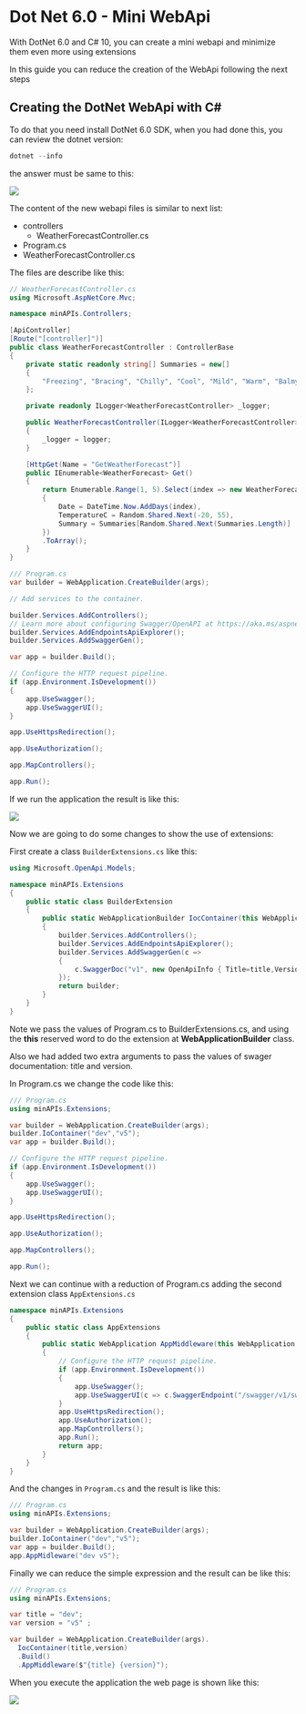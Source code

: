 # Dot Net 6.0 - Mini WebApi

With DotNet 6.0 and C# 10, you can create a mini webapi  and minimize them even more using extensions

In this guide you can reduce the creation of the WebApi following the next steps

## Creating the DotNet WebApi with C#

To do that you need install DotNet 6.0 SDK, when you had done this, you can review the dotnet version:
```powershell
dotnet --info
```

the answer must be same to this:

![](img/dotnet01.png)

The content of the new webapi files is similar to next list:

+ controllers
  + WeatherForecastController.cs
+ Program.cs
+ WeatherForecastController.cs

The files are describe like this:

```c#
// WeatherForecastController.cs 
using Microsoft.AspNetCore.Mvc;

namespace minAPIs.Controllers;

[ApiController]
[Route("[controller]")]
public class WeatherForecastController : ControllerBase
{
    private static readonly string[] Summaries = new[]
    {
        "Freezing", "Bracing", "Chilly", "Cool", "Mild", "Warm", "Balmy", "Hot", "Sweltering", "Scorching"
    };

    private readonly ILogger<WeatherForecastController> _logger;

    public WeatherForecastController(ILogger<WeatherForecastController> logger)
    {
        _logger = logger;
    }

    [HttpGet(Name = "GetWeatherForecast")]
    public IEnumerable<WeatherForecast> Get()
    {
        return Enumerable.Range(1, 5).Select(index => new WeatherForecast
        {
            Date = DateTime.Now.AddDays(index),
            TemperatureC = Random.Shared.Next(-20, 55),
            Summary = Summaries[Random.Shared.Next(Summaries.Length)]
        })
        .ToArray();
    }
}
```



```c#
/// Program.cs
var builder = WebApplication.CreateBuilder(args);

// Add services to the container.

builder.Services.AddControllers();
// Learn more about configuring Swagger/OpenAPI at https://aka.ms/aspnetcore/swashbuckle
builder.Services.AddEndpointsApiExplorer();
builder.Services.AddSwaggerGen();

var app = builder.Build();

// Configure the HTTP request pipeline.
if (app.Environment.IsDevelopment())
{
    app.UseSwagger();
    app.UseSwaggerUI();
}

app.UseHttpsRedirection();

app.UseAuthorization();

app.MapControllers();

app.Run();
```

If we  run the application the result is like this:

![](img/dotnet02.png)

Now we are going to do some changes to show the use of extensions:

First create a class ```BuilderExtensions.cs``` like this:

```c#
using Microsoft.OpenApi.Models;

namespace minAPIs.Extensions
{
    public static class BuilderExtension
    {
        public static WebApplicationBuilder IocContainer(this WebApplicationBuilder builder,string title,string version)
        {
            builder.Services.AddControllers();
            builder.Services.AddEndpointsApiExplorer();
            builder.Services.AddSwaggerGen(c =>
            {
                c.SwaggerDoc("v1", new OpenApiInfo { Title=title,Version=version });
            });
            return builder;
        }
    }
}
```

Note we pass the values of Program.cs to BuilderExtensions.cs, and using the **this** reserved word to do the extension at **WebApplicationBuilder** class.

Also we had added two extra arguments to pass the values of swager documentation: title and version.

In Program.cs we change the code like this:

```c#
/// Program.cs
using minAPIs.Extensions;

var builder = WebApplication.CreateBuilder(args);
builder.IoContainer("dev","v5");
var app = builder.Build();

// Configure the HTTP request pipeline.
if (app.Environment.IsDevelopment())
{
    app.UseSwagger();
    app.UseSwaggerUI();
}

app.UseHttpsRedirection();

app.UseAuthorization();

app.MapControllers();

app.Run();
```



Next we can continue with a reduction of Program.cs adding the second extension class ```AppExtensions.cs```

```c#
namespace minAPIs.Extensions
{
    public static class AppExtensions
    {
        public static WebApplication AppMiddleware(this WebApplication app,string swaggerDefinition)
        {
            // Configure the HTTP request pipeline.
            if (app.Environment.IsDevelopment())
            {
                app.UseSwagger();
                app.UseSwaggerUI(c => c.SwaggerEndpoint("/swagger/v1/swagger.json", swaggerDefinition));
            }
            app.UseHttpsRedirection();
            app.UseAuthorization();
            app.MapControllers();
            app.Run();
            return app;
        }
    }
}
```

And the changes in ```Program.cs``` and the result is like this:

 ```c#
 /// Program.cs
 using minAPIs.Extensions;
 
 var builder = WebApplication.CreateBuilder(args);
 builder.IoContainer("dev","v5");
 var app = builder.Build();
 app.AppMidleware("dev v5");
 ```

Finally we can reduce the simple expression and the result can be like this:

```c#
/// Program.cs
using minAPIs.Extensions;

var title = "dev";
var version = "v5" ;

var builder = WebApplication.CreateBuilder(args).
  IocContainer(title,version)
  .Build()
  .AppMiddleware($"{title} {version}");
```

When you execute the application the web page is shown like this:

![](img/dotnet03.png)
